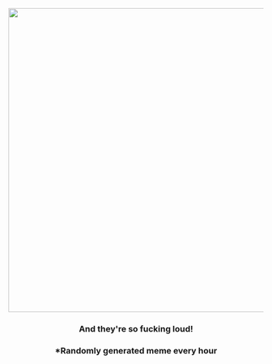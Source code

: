 <p align="center">
        <img src="https://i.redd.it/wojvvb3gbjp81.gif" width="600" height="600">
        </p>
        <h3 align="center">And they're so fucking loud!</h3>
        <h3 align="center">*Randomly generated meme every hour</h3>
    